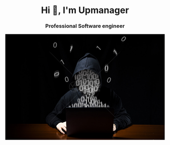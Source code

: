 <h1 align="center">Hi 👋, I'm Upmanager</h1>
<h3 align="center">Professional Software engineer</h3>

![alt README header](https://raw.githubusercontent.com/upmanager/upmanager/master/header.png)

